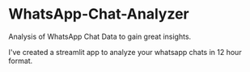 # WhatsApp-Chat-Analyzer
Analysis of WhatsApp Chat Data to gain great insights.

I've created a streamlit app to analyze your whatsapp chats in 12 hour format.
